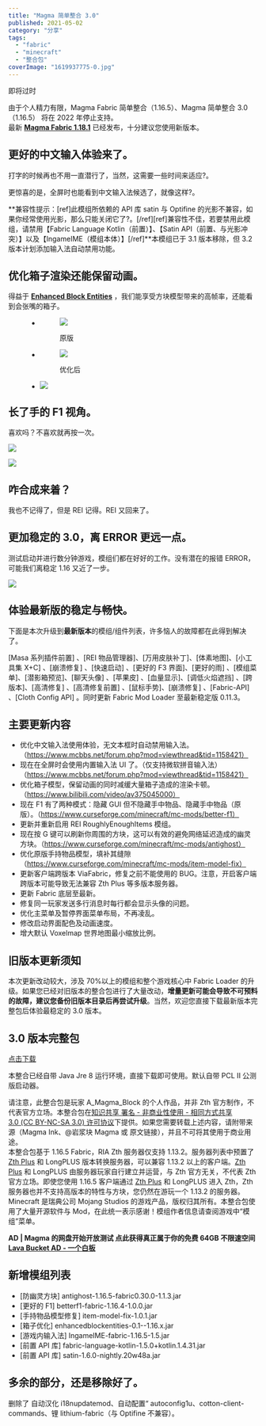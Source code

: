 ```yaml
---
title: "Magma 简单整合 3.0"
published: 2021-05-02
category: "分享"
tags:
  - "fabric"
  - "minecraft"
  - "整合包"
coverImage: "1619937775-0.jpg"
---
```


即将过时

由于个人精力有限，Magma Fabric 简单整合（1.16.5）、Magma 简单整合 3.0 （1.16.5） 将在 2022 年停止支持。  
最新 **[Magma Fabric 1.18.1](https://www.yuque.com/magma/board/fabric1.18.1)** 已经发布，十分建议您使用新版本。

## 更好的中文输入体验来了。

打字的时候再也不用一直潜行了，当然，这需要一些时间来适应?。

更惊喜的是，全屏时也能看到中文输入法候选了，就像这样?。

**兼容性提示：\[ref\]此模组所依赖的 API 库 satin 与 Optifine 的光影不兼容，如果你经常使用光影，那么只能关闭它了?。\[/ref\]\[ref\]兼容性不佳，若要禁用此模组，请禁用【Fabric Language Kotlin（前置）】、【Satin API（前置、与光影冲突）】以及【IngameIME（模组本体）】\[/ref\]**本模组已于 3.1 版本移除，但 3.2 版本计划添加输入法自动禁用功能。

## 优化箱子渲染还能保留动画。

得益于 **[Enhanced Block Entities](https://www.curseforge.com/minecraft/mc-mods/enhanced-block-entities)** ，我们能享受方块模型带来的高帧率，还能看到会张嘴的箱子。

<figure>

- <figure>
    
    ![](images/1619935105-before.png)
    
    <figcaption>
    
    原版
    
    </figcaption>
    
    </figure>

- <figure>
    
    ![](images/1619935110-after.png)
    
    <figcaption>
    
    优化后
    
    </figcaption>
    
    </figure>

- ![](images/1619934861-chest.png)

</figure>

## 长了手的 F1 视角。

喜欢吗？不喜欢就再按一次。

![](images/1619935465-image.png)

![](images/1619935645-image.png)

## 咋合成来着？

我也不记得了，但是 REI 记得。REI 又回来了。

## 更加稳定的 3.0，离 ERROR 更远一点。

测试启动并进行数分钟游戏，模组们都在好好的工作。没有潜在的报错 ERROR，可能我们离稳定 1.16 又近了一步。

![](images/1619935751-noerror.png)

## 体验最新版的稳定与畅快。

下面是本次升级到**最新版本**的模组/组件列表，许多恼人的故障都在此得到解决了。

\[Masa 系列插件前置\] 、\[REI 物品管理器\]、\[万用皮肤补丁\]、\[体素地图\]、\[小工具集 X+C\] 、\[崩溃修复\] 、\[快速启动\] 、\[更好的 F3 界面\]、\[更好的雨\] 、\[模组菜单\]、\[潜影箱预览\]、\[聊天头像\] 、\[苹果皮\] 、\[血量显示\]、\[调低火焰遮挡\] 、\[跨版本\]、\[高清修复\] 、\[高清修复前置\] 、\[鼠标手势\]、\[崩溃修复\] 、\[Fabric-API\] 、\[Cloth Config API\] 。同时更新 Fabric Mod Loader 至最新稳定版 0.11.3。

## 主要更新内容

- 优化中文输入法使用体验，无文本框时自动禁用输入法。（https://www.mcbbs.net/forum.php?mod=viewthread&tid=1158421）
- 现在在全屏时会使用内置输入法 UI 了。（仅支持微软拼音输入法）（https://www.mcbbs.net/forum.php?mod=viewthread&tid=1158421）
- 优化箱子模型，保留动画的同时减缓大量箱子造成的渲染卡顿。（https://www.bilibili.com/video/av375045000）
- 现在 F1 有了两种模式：隐藏 GUI 但不隐藏手中物品、隐藏手中物品（原版）。（https://www.curseforge.com/minecraft/mc-mods/better-f1）
- 更新并重新启用 REI RoughlyEnoughItems 模组。
- 现在按 G 键可以刷新你周围的方块，这可以有效的避免网络延迟造成的幽灵方块。（https://www.curseforge.com/minecraft/mc-mods/antighost）
- 优化原版手持物品模型，填补其缝隙（https://www.curseforge.com/minecraft/mc-mods/item-model-fix）
- 更新客户端跨版本 ViaFabric，修复之前不能使用的 BUG。注意，开启客户端跨版本可能导致无法兼容 Zth Plus 等多版本服务器。
- 更新 Fabric 底层至最新。
- 修复同一玩家发送多行消息时每行都会显示头像的问题。
- 优化主菜单及暂停界面菜单布局，不再凌乱。
- 修改启动界面配色及动画速度。
- 增大默认 Voxelmap 世界地图最小缩放比例。

## 旧版本更新须知

本次更新改动较大，涉及 70%以上的模组和整个游戏核心中 Fabric Loader 的升级。如果您已经对旧版本的整合包进行了大量改动，**增量更新可能会导致不可预料的故障，建议您备份旧版本目录后再尝试升级**。当然，欢迎您直接下载最新版本完整包后体验最稳定的 3.0 版本。

## 3.0 版本完整包

[点击下载](https://www.yuque.com/magma/board/oldmc#w8wKx)

本整合已经自带 Java Jre 8 运行环境，直接下载即可使用。默认自带 PCL II 公测版启动器。

请注意，此整合包是玩家 A_Magma_Block 的个人作品，并非 Zth 官方制作，不代表官方立场。本整合包在[知识共享 署名 - 非商业性使用 - 相同方式共享 3.0 (CC BY-NC-SA 3.0) 许可协议](https://creativecommons.org/licenses/by-nc-sa/3.0/deed.zh)下提供。如果您需要转载上述内容，请附带来源（Magma Ink、@岩浆块 Magma 或 原文链接），并且不可将其使用于商业用途。  
本整合包基于 1.16.5 Fabric，RIA Zth 服务器仅支持 1.13.2。服务器列表中预置了 [Zth Plus](https://magma.ink/plus/) 和 LongPLUS 版本转换服务器，可以兼容 1.13.2 以上的客户端。[Zth Plus](https://magma.ink/plus/) 和 LongPLUS 由服务器玩家自行建立并运营，与 Zth 官方无关，不代表 Zth 官方立场。即使您使用 1.16.5 客户端通过 [Zth Plus](https://magma.ink/plus/) 和 LongPLUS 进入 Zth，Zth 服务器也并不支持高版本的特性与方块，您仍然在游玩一个 1.13.2 的服务器。  
Minecraft 是瑞典公司 Mojang Studios 的游戏产品，版权归其所有。本整合包使用了大量开源软件与 Mod，在此统一表示感谢！模组作者信息请查阅游戏中“模组”菜单。

**AD | Magma 的网盘开始开放测试 点此获得真正属于你的免费 64GB 不限速空间 [Lava Bucket AD - 一个白板](https://board.magma.ink/lava-bucket-ad/)**

## 新增模组列表

- \[防幽灵方块\] antighost-1.16.5-fabric0.30.0-1.1.3.jar
- \[更好的 F1\] betterf1-fabric-1.16.4-1.0.0.jar
- \[手持物品模型修复\] item-model-fix-1.0.1.jar
- \[箱子优化\] enhancedblockentities-0.1--1.16.x.jar
- \[游戏内输入法\] IngameIME-fabric-1.16.5-1.5.jar
- \[前置 API 库\] fabric-language-kotlin-1.5.0+kotlin.1.4.31.jar
- \[前置 API 库\] satin-1.6.0-nightly.20w48a.jar

## 多余的部分，还是移除好了。

删除了 自动汉化 i18nupdatemod、自动配置“ autoconfig1u、cotton-client-commands、锂 lithium-fabric（与 Optifine 不兼容）。
